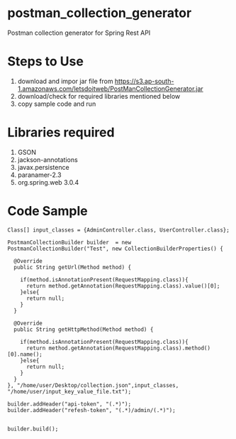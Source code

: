 # postman_collection_generator
Postman collection generator for Spring Rest API

# Steps to Use
1. download and impor jar file from https://s3.ap-south-1.amazonaws.com/letsdoitweb/PostManCollectionGenerator.jar
2. download/check for required libraries mentioned below
3. copy sample code and run


# Libraries required
1. GSON
2. jackson-annotations
3. javax.persistence
4. paranamer-2.3
5. org.spring.web 3.0.4



# Code Sample
```
Class[] input_classes = {AdminController.class, UserController.class};

PostmanCollectionBuilder builder  = new PostmanCollectionBuilder("Test", new CollectionBuilderProperties() {

  @Override
  public String getUrl(Method method) {

    if(method.isAnnotationPresent(RequestMapping.class)){
      return method.getAnnotation(RequestMapping.class).value()[0];
    }else{
      return null;
    }
  }

  @Override
  public String getHttpMethod(Method method) {
    
    if(method.isAnnotationPresent(RequestMapping.class)){
      return method.getAnnotation(RequestMapping.class).method()[0].name();
    }else{
      return null;
    }
  }
}, "/home/user/Desktop/collection.json",input_classes, "/home/user/input_key_value_file.txt");

builder.addHeader("api-token", "(.*)");
builder.addHeader("refesh-token", "(.*)/admin/(.*)");


builder.build();
```


